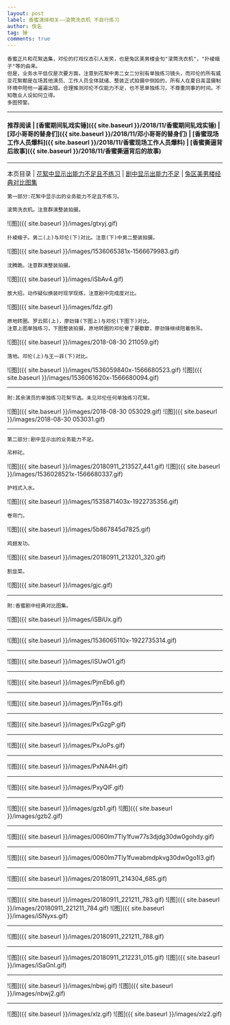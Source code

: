```yaml
---
layout: post
label: 香蜜演绎相关——滚筒洗衣机 不自行练习
author: 佚名
tag: 锤
comments: true
---
```


    香蜜正片和花絮选集，邓伦的打戏仪态引人发笑，也是兔区美男楼金句"滚筒洗衣机"，"扑棱蛾子"等的由来。
    但是，业务水平低仅是次要方面。注意到花絮中男二女二分别有单独练习镜头，而邓伦的所有威亚花絮都是在场其他演员、工作人员全体就绪、整装正式拍摄中侧拍的，所有人在夏日高温摄制环境中陪他一遍遍出错。合理推测邓伦不仅能力不足，也不思单独练习，不尊重同事的时间。不知敬业人设如何立得。
    多图预警。
    
---
#### 推荐阅读 \| [香蜜期间轧戏实锤]({{ site.baseurl }}/2018/11/香蜜期间轧戏实锤) \| [邓小哥哥的替身们]({{ site.baseurl }}/2018/11/邓小哥哥的替身们) \| [香蜜现场工作人员爆料]({{ site.baseurl }}/2018/11/香蜜现场工作人员爆料) \| [香蜜撕逼背后故事]({{ site.baseurl }}/2018/11/香蜜撕逼背后的故事)
---
本页目录 \| [花絮中显示出能力不足且不练习](#dxjjb) \| [剧中显示出能力不足](#dxjja) \| [兔区美男楼经典对比图集](#dxjjc) 

<a name="dxjjb"></a>

    第一部分:花絮中显示出的业务能力不足且不练习。
    
    滚筒洗衣机。注意群演整装拍摄。

![图]({{ site.baseurl }}/images/gtxyj.gif)

    扑棱蛾子。男二(上)与邓伦(下)对比。注意(下)中男二整装拍摄。

![图]({{ site.baseurl }}/images/1536065381x-1566679983.gif)

    沈腾跪。注意群演整装拍摄。

![图]({{ site.baseurl }}/images/iSbAv4.gif)

    放大招。动作疑似换装时现学现练，注意剧中完成度对比。

![图]({{ site.baseurl }}/images/fdz.gif)

    原地转圈。罗云熙(上)，廖劲锋(下图上)与邓伦(下图下)对比。
    注意上图单独练习，下图整装拍摄，原地转圈的邓伦晕了要歇歇，廖劲锋继续陪着倒吊。

![图]({{ site.baseurl }}/images/2018-08-30 211059.gif)

    落地。邓伦(上)与王一菲(下)对比。

![图]({{ site.baseurl }}/images/1536059840x-1566680523.gif)
![图]({{ site.baseurl }}/images/1536061620x-1566680094.gif)
    
---
    
    附:其余演员的单独练习花絮节选。未见邓伦任何单独练习花絮。
    
![图]({{ site.baseurl }}/images/2018-08-30 053029.gif)
![图]({{ site.baseurl }}/images/2018-08-30 053031.gif)
    
---


<a name="dxjja"></a>

    第二部分:剧中显示出的业务能力不足。

    吊秤砣。
    
![图]({{ site.baseurl }}/images/20180911_213527_441.gif)
![图]({{ site.baseurl }}/images/1536028521x-1566680337.gif)

    护裆式入水。
    
![图]({{ site.baseurl }}/images/1535871403x-1922735356.gif)

    卷帘门。
    
![图]({{ site.baseurl }}/images/5b867845d7825.gif)
    
    鸡翅发功。
    
![图]({{ site.baseurl }}/images/20180911_213201_320.gif)
    
    割韭菜。
    
![图]({{ site.baseurl }}/images/gjc.gif)

---

<a name="dxjjc"></a>

    附:香蜜剧中经典对比图集。    

![图]({{ site.baseurl }}/images/iSBiUx.gif)

---

![图]({{ site.baseurl }}/images/1536065110x-1922735314.gif)

---

![图]({{ site.baseurl }}/images/iSUwO1.gif)

---

![图]({{ site.baseurl }}/images/PjmEb6.gif)

---

![图]({{ site.baseurl }}/images/PjnT6s.gif)

---

![图]({{ site.baseurl }}/images/PxGzgP.gif)

---

![图]({{ site.baseurl }}/images/PxJoPs.gif)

---

![图]({{ site.baseurl }}/images/PxNA4H.gif)

---

![图]({{ site.baseurl }}/images/PxyQlF.gif)

---

![图]({{ site.baseurl }}/images/gzb1.gif)
![图]({{ site.baseurl }}/images/gzb2.gif)

---

![图]({{ site.baseurl }}/images/0060lm7Tly1fuw77s3djdg30dw0gohdy.gif)

---

![图]({{ site.baseurl }}/images/0060lm7Tly1fuwabmdpkvg30dw0go1l3.gif)

---

![图]({{ site.baseurl }}/images/20180911_214304_685.gif)

---

![图]({{ site.baseurl }}/images/20180911_221211_783.gif)
![图]({{ site.baseurl }}/images/20180911_221211_784.gif)
![图]({{ site.baseurl }}/images/iSNyxs.gif)

---

![图]({{ site.baseurl }}/images/20180911_221211_788.gif)

---

![图]({{ site.baseurl }}/images/20180911_212231_015.gif)
![图]({{ site.baseurl }}/images/iSaGnI.gif)

---

![图]({{ site.baseurl }}/images/nbwj.gif)
![图]({{ site.baseurl }}/images/nbwj2.gif)

---

![图]({{ site.baseurl }}/images/xlz.gif)
![图]({{ site.baseurl }}/images/xlz2.gif)

